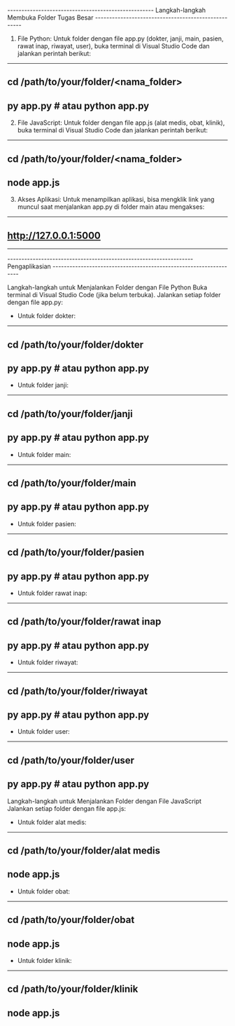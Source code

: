 ---------------------------------------------------- Langkah-langkah Membuka Folder Tugas Besar ----------------------------------------------------

1.	File Python:
Untuk folder dengan file app.py (dokter, janji, main, pasien, rawat inap, riwayat, user), buka terminal di Visual Studio Code dan jalankan perintah berikut:
-----------------------------------------------------------------
cd /path/to/your/folder/<nama_folder>
-----------------------------------------------------------------
py app.py  # atau python app.py
-----------------------------------------------------------------

2.	File JavaScript:
Untuk folder dengan file app.js (alat medis, obat, klinik), buka terminal di Visual Studio Code dan jalankan perintah berikut:
-----------------------------------------------------------------
cd /path/to/your/folder/<nama_folder>
-----------------------------------------------------------------
node app.js
-----------------------------------------------------------------

3.	Akses Aplikasi:
Untuk menampilkan aplikasi, bisa mengklik link yang muncul saat menjalankan app.py di folder main atau mengakses:
-----------------------------------------------------------------
http://127.0.0.1:5000
-----------------------------------------------------------------


____________________________________________________________________________________________________________________________________________________


------------------------------------------------------------------ Pengaplikasian ------------------------------------------------------------------

Langkah-langkah untuk Menjalankan Folder dengan File Python
Buka terminal di Visual Studio Code (jika belum terbuka).
Jalankan setiap folder dengan file app.py:

* Untuk folder dokter:
-----------------------------------------------------------------
cd /path/to/your/folder/dokter
-----------------------------------------------------------------
py app.py # atau python app.py
-----------------------------------------------------------------

* Untuk folder janji: 
-----------------------------------------------------------------
cd /path/to/your/folder/janji
-----------------------------------------------------------------
py app.py  # atau python app.py
-----------------------------------------------------------------

* Untuk folder main:
-----------------------------------------------------------------
cd /path/to/your/folder/main
-----------------------------------------------------------------
py app.py  # atau python app.py
-----------------------------------------------------------------

* Untuk folder pasien:
-----------------------------------------------------------------
cd /path/to/your/folder/pasien
-----------------------------------------------------------------
py app.py  # atau python app.py
-----------------------------------------------------------------

* Untuk folder rawat inap:
-----------------------------------------------------------------
cd /path/to/your/folder/rawat inap
-----------------------------------------------------------------
py app.py  # atau python app.py
-----------------------------------------------------------------

* Untuk folder riwayat:
-----------------------------------------------------------------
cd /path/to/your/folder/riwayat
-----------------------------------------------------------------
py app.py  # atau python app.py
-----------------------------------------------------------------

* Untuk folder user:
-----------------------------------------------------------------
cd /path/to/your/folder/user
-----------------------------------------------------------------
py app.py  # atau python app.py
-----------------------------------------------------------------


Langkah-langkah untuk Menjalankan Folder dengan File JavaScript
Jalankan setiap folder dengan file app.js:

* Untuk folder alat medis:
-----------------------------------------------------------------
cd /path/to/your/folder/alat medis
-----------------------------------------------------------------
node app.js
-----------------------------------------------------------------

* Untuk folder obat:
-----------------------------------------------------------------
cd /path/to/your/folder/obat
-----------------------------------------------------------------
node app.js
-----------------------------------------------------------------

* Untuk folder klinik:
-----------------------------------------------------------------
cd /path/to/your/folder/klinik
-----------------------------------------------------------------
node app.js
-----------------------------------------------------------------

